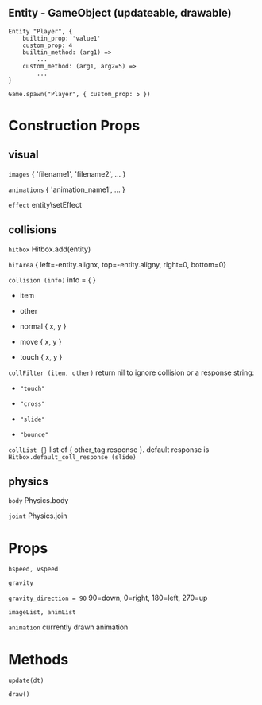 ## Entity - GameObject (updateable, drawable)

```
Entity "Player", {
    builtin_prop: 'value1'
    custom_prop: 4
    builtin_method: (arg1) =>
        ...
    custom_method: (arg1, arg2=5) =>
        ...
}

Game.spawn("Player", { custom_prop: 5 })
```

# Construction Props

## visual

`images` { 'filename1', 'filename2', ... }

`animations` { 'animation_name1', ... }

`effect` entity\setEffect <effect>

## collisions

`hitbox` Hitbox.add(entity)

`hitArea` { left=-entity.alignx, top=-entity.aligny, right=0, bottom=0}

`collision (info)` info = { <see below> }

* item

* other

* normal { x, y }

* move { x, y }

* touch { x, y }

`collFilter (item, other)` return nil to ignore collision or a response string:

* `"touch"`

* `"cross"`

* `"slide"`

* `"bounce"`

`collList {}` list of { other_tag:response }. default response is `Hitbox.default_coll_response (slide)`

## physics

`body` Physics.body <body>

`joint` Physics.join <joint>

# Props

`hspeed, vspeed`

`gravity`

`gravity_direction = 90` 90=down, 0=right, 180=left, 270=up

`imageList, animList`

`animation` currently drawn animation

# Methods

`update(dt)`

`draw()`

